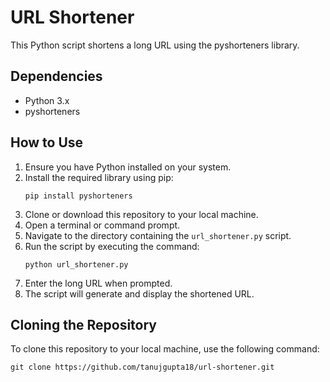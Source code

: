 # URL Shortener

This Python script shortens a long URL using the pyshorteners library.

## Dependencies

- Python 3.x
- pyshorteners

## How to Use

1. Ensure you have Python installed on your system.
2. Install the required library using pip:
   ```
   pip install pyshorteners
   ```
3. Clone or download this repository to your local machine.
4. Open a terminal or command prompt.
5. Navigate to the directory containing the `url_shortener.py` script.
6. Run the script by executing the command:
   ```
   python url_shortener.py
   ```
7. Enter the long URL when prompted.
8. The script will generate and display the shortened URL.

## Cloning the Repository

To clone this repository to your local machine, use the following command:

```
git clone https://github.com/tanujgupta18/url-shortener.git
```
